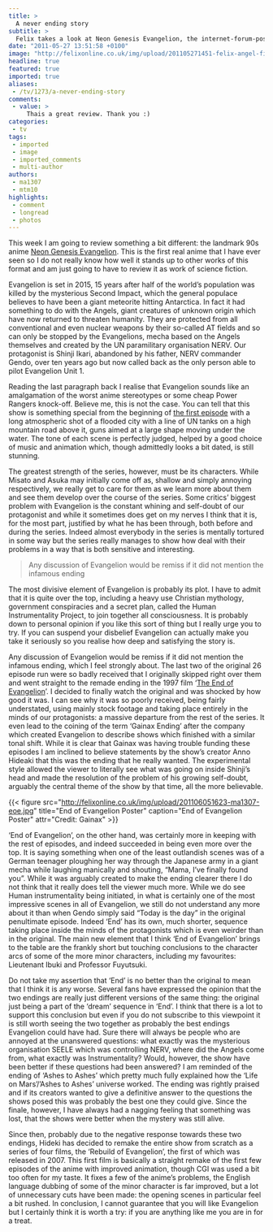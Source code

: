 ```yaml
---
title: >
  A never ending story
subtitle: >
  Felix takes a look at Neon Genesis Evangelion, the internet-forum-posting geek’s favourite anime series
date: "2011-05-27 13:51:58 +0100"
image: "http://felixonline.co.uk/img/upload/201105271451-felix-angel-fight.jpg"
headline: true
featured: true
imported: true
aliases:
 - /tv/1273/a-never-ending-story
comments:
 - value: >
     Thais a great review. Thank you :)
categories:
 - tv
tags:
 - imported
 - image
 - imported_comments
 - multi-author
authors:
 - ma1307
 - mtm10
highlights:
 - comment
 - longread
 - photos
---
```


This week I am going to review something a bit different: the landmark 90s anime [Neon Genesis Evangelion](http://en.wikipedia.org/wiki/Neon_Genesis_Evangelion). This is the first real anime that I have ever seen so I do not really know how well it stands up to other works of this format and am just going to have to review it as work of science fiction.

Evangelion is set in 2015, 15 years after half of the world’s population was killed by the mysterious Second Impact, which the general populace believes to have been a giant meteorite hitting Antarctica. In fact it had something to do with the Angels, giant creatures of unknown origin which have now returned to threaten humanity. They are protected from all conventional and even nuclear weapons by their so-called AT fields and so can only be stopped by the Evangelions, mecha based on the Angels themselves and created by the UN paramilitary organisation NERV. Our protagonist is Shinji Ikari, abandoned by his father, NERV commander Gendo, over ten years ago but now called back as the only person able to pilot Evangelion Unit 1.

Reading the last paragraph back I realise that Evangelion sounds like an amalgamation of the worst anime stereotypes or some cheap Power Rangers knock-off. Believe me, this is not the case. You can tell that this show is something special from the beginning of [the first episode](http://www.veoh.com/watch/v20677505q5G5HmS) with a long atmospheric shot of a flooded city with a line of UN tanks on a high mountain road above it, guns aimed at a large shape moving under the water. The tone of each scene is perfectly judged, helped by a good choice of music and animation which, though admittedly looks a bit dated, is still stunning.

The greatest strength of the series, however, must be its characters. While Misato and Asuka may initially come off as, shallow and simply annoying respectively, we really get to care for them as we learn more about them and see them develop over the course of the series. Some critics’ biggest problem with Evangelion is the constant whining and self-doubt of our protagonist and while it sometimes does get on my nerves I think that it is, for the most part, justified by what he has been through, both before and during the series. Indeed almost everybody in the series is mentally tortured in some way but the series really manages to show how deal with their problems in a way that is both sensitive and interesting.

> Any discussion of Evangelion would be remiss if it did not mention the infamous ending

The most divisive element of Evangelion is probably its plot. I have to admit that it is quite over the top, including a heavy use Christian mythology, government conspiracies and a secret plan, called the Human Instrumentality Project, to join together all consciousness. It is probably down to personal opinion if you like this sort of thing but I really urge you to try. If you can suspend your disbelief Evangelion can actually make you take it seriously so you realise how deep and satisfying the story is.

Any discussion of Evangelion would be remiss if it did not mention the infamous ending, which I feel strongly about. The last two of the original 26 episode run were so badly received that I originally skipped right over them and went straight to the remade ending in the 1997 film ‘[The End of Evangelion](http://en.wikipedia.org/wiki/The_End_of_Evangelion)’. I decided to finally watch the original and was shocked by how good it was. I can see why it was so poorly received, being fairly understated, using mainly stock footage and taking place entirely in the minds of our protagonists: a massive departure from the rest of the series. It even lead to the coining of the term ‘Gainax Ending’ after the company which created Evangelion to describe shows which finished with a similar tonal shift. While it is clear that Gainax was having trouble funding these episodes I am inclined to believe statements by the show’s creator Anno Hideaki that this was the ending that he really wanted. The experimental style allowed the viewer to literally see what was going on inside Shinji’s head and made the resolution of the problem of his growing self-doubt, arguably the central theme of the show by that time, all the more believable.

{{< figure src="http://felixonline.co.uk/img/upload/201106051623-ma1307-eoe.jpg" title="End of Evangelion Poster" caption="End of Evangelion Poster" attr="Credit: Gainax" >}}

‘End of Evangelion’, on the other hand, was certainly more in keeping with the rest of episodes, and indeed succeeded in being even more over the top. It is saying something when one of the least outlandish scenes was of a German teenager ploughing her way through the Japanese army in a giant mecha while laughing manically and shouting, “Mama, I’ve finally found you”. While it was arguably created to make the ending clearer there I do not think that it really does tell the viewer much more. While we do see Human instrumentality being initiated, in what is certainly one of the most impressive scenes in all of Evangelion, we still do not understand any more about it than when Gendo simply said “Today is the day” in the original penultimate episode. Indeed ‘End’ has its own, much shorter, sequence taking place inside the minds of the protagonists which is even weirder than in the original. The main new element that I think ‘End of Evangelion’ brings to the table are the frankly short but touching conclusions to the character arcs of some of the more minor characters, including my favourites: Lieutenant Ibuki and Professor Fuyutsuki.

Do not take my assertion that ‘End’ is no better than the original to mean that I think it is any worse. Several fans have expressed the opinion that the two endings are really just different versions of the same thing: the original just being a part of the ‘dream’ sequence in ‘End’. I think that there is a lot to support this conclusion but even if you do not subscribe to this viewpoint it is still worth seeing the two together as probably the best endings Evangelion could have had. Sure there will always be people who are annoyed at the unanswered questions: what exactly was the mysterious organisation SEELE which was controlling NERV, where did the Angels come from, what exactly was Instrumentality? Would, however, the show have been better if these questions had been answered? I am reminded of the ending of ‘Ashes to Ashes’ which pretty much fully explained how the ‘Life on Mars’/’Ashes to Ashes’ universe worked. The ending was rightly praised and if its creators wanted to give a definitive answer to the questions the shows posed this was probably the best one they could give. Since the finale, however, I have always had a nagging feeling that something was lost, that the shows were better when the mystery was still alive.

Since then, probably due to the negative response towards these two endings, Hideki has decided to remake the entire show from scratch as a series of four films, the ‘Rebuild of Evangelion’, the first of which was released in 2007. This first film is basically a straight remake of the first few episodes of the anime with improved animation, though CGI was used a bit too often for my taste. It fixes a few of the anime’s problems, the English language dubbing of some of the minor character is far improved, but a lot of unnecessary cuts have been made: the opening scenes in particular feel a bit rushed. In conclusion, I cannot guarantee that you will like Evangelion but I certainly think it is worth a try: if you are anything like me you are in for a treat.

